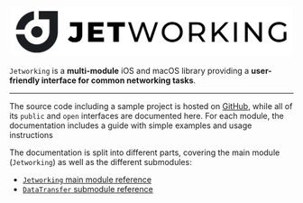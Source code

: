 <p align="center">
    <img src="https://raw.githubusercontent.com/JamitLabs/Jetworking/develop/Logo.png" width=500>
</p>

`Jetworking` is a **multi-module** iOS and macOS library providing a **user-friendly interface for common networking tasks**.

---

The source code including a sample project is hosted on [GitHub](https://github.com/JamitLabs/Jetworking), while all of its `public` and `open` interfaces are documented here. For each module, the documentation includes a guide with simple examples and usage instructions

The documentation is split into different parts, covering the main module (`Jetworking`) as well as the different submodules:

- [`Jetworking` main module reference](https://jamitlabs.github.io/Jetworking/)
- [`DataTransfer` submodule reference](https://jamitlabs.github.io/Jetworking/Modules/DataTransfer)
